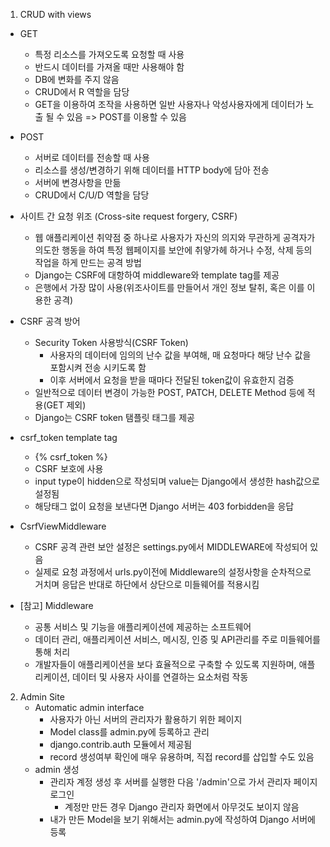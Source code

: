 1. CRUD with views

- GET
  - 특정 리소스를 가져오도록 요청할 때 사용
  - 반드시 데이터를 가져올 때만 사용해야 함
  - DB에 변화를 주지 않음
  - CRUD에서 R 역할을 담당
  - GET을 이용하여 조작을 사용하면 일반 사용자나 악성사용자에게 데이터가 노출 될 수 있음 => POST를 이용할 수 있음
- POST
  - 서버로 데이터를 전송할 때 사용
  - 리소스를 생성/변경하기 위해 데이터를 HTTP body에 담아 전송
  - 서버에 변경사항을 만듦
  - CRUD에서 C/U/D 역할을 담당
- 사이트 간 요청 위조 (Cross-site request forgery, CSRF)
  - 웹 애플리케이션 취약점 중 하나로 사용자가 자신의 의지와 무관하게 공격자가 의도한 행동을 하여 특정 웹페이지를 보안에 취얗가헤 하거나 수정, 삭제 등의 작업을 하게 만드는 공격 방법
  - Django는 CSRF에 대항하여 middleware와 template tag를 제공
  - 은행에서 가장 많이 사용(위조사이트를 만들어서 개인 정보 탈취, 혹은 이를 이용한 공격)
- CSRF 공격 방어
  - Security Token 사용방식(CSRF Token)
    - 사용자의 데이터에 임의의 난수 값을 부여해, 매 요청마다 해당 난수 값을 포함시켜 전송 시키도록 함
    - 이후 서버에서 요청을 받을 때마다 전달된 token값이 유효한지 검증
  - 일반적으로 데이터 변경이 가능한 POST, PATCH, DELETE Method 등에 적용(GET 제외)
  - Django는 CSRF token 탬플릿 태그를 제공

- csrf_token template tag
  - {% csrf_token %}
  - CSRF 보호에 사용
  - input type이 hidden으로 작성되며 value는 Django에서 생성한 hash값으로 설정됨
  - 해당태그 없이 요청을 보낸다면 Django 서버는 403 forbidden을 응답

- CsrfViewMiddleware
  - CSRF 공격 관련 보안 설정은 settings.py에서 MIDDLEWARE에 작성되어 있음
  - 실제로 요청 과정에서 urls.py이전에 Middleware의 설정사항을 순차적으로 거치며 응답은 반대로 하단에서 상단으로 미들웨어를 적용시킴
- [참고] Middleware
  - 공통 서비스 및 기능을 애플리케이션에 제공하는 소프트웨어
  - 데이터 관리, 애플리케이션 서비스, 메시징, 인증 및 API관리를 주로 미들웨어를 통해 처리
  - 개발자들이 애플리케이션을 보다 효율적으로 구축할 수 있도록 지원하며, 애플리케이션, 데이터 및 사용자 사이를 연결하는 요소처럼 작동

2. Admin Site
   - Automatic admin interface
     - 사용자가 아닌 서버의 관리자가 활용하기 위한 페이지
     - Model class를  admin.py에 등록하고 관리
     - django.contrib.auth 모듈에서 제공됨
     - record 생성여부 확인에 매우 유용하며, 직접 record를 삽입할 수도 있음
   - admin 생성
     - 관리자 계정 생성 후 서버를 실행한 다음 '/admin'으로 가서 관리자 페이지 로그인
       - 계정만 만든 경우 Django 관리자 화면에서 아무것도 보이지 않음
     - 내가 만든 Model을 보기 위해서는 admin.py에 작성하여 Django 서버에 등록